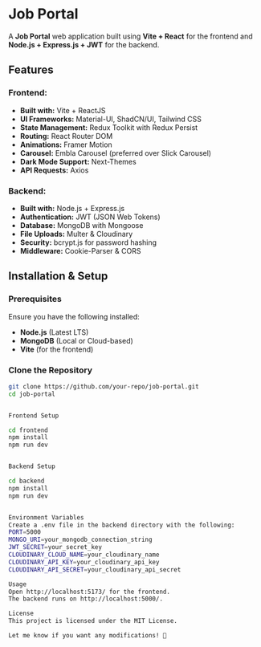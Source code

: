 # Job Portal

A **Job Portal** web application built using **Vite + React** for the frontend and **Node.js + Express.js + JWT** for the backend.

## Features

### Frontend:
- **Built with:** Vite + ReactJS
- **UI Frameworks:** Material-UI, ShadCN/UI, Tailwind CSS
- **State Management:** Redux Toolkit with Redux Persist
- **Routing:** React Router DOM
- **Animations:** Framer Motion
- **Carousel:** Embla Carousel (preferred over Slick Carousel)
- **Dark Mode Support:** Next-Themes
- **API Requests:** Axios

### Backend:
- **Built with:** Node.js + Express.js
- **Authentication:** JWT (JSON Web Tokens)
- **Database:** MongoDB with Mongoose
- **File Uploads:** Multer & Cloudinary
- **Security:** bcrypt.js for password hashing
- **Middleware:** Cookie-Parser & CORS

## Installation & Setup

### Prerequisites
Ensure you have the following installed:
- **Node.js** (Latest LTS)
- **MongoDB** (Local or Cloud-based)
- **Vite** (for the frontend)

### Clone the Repository
```sh
git clone https://github.com/your-repo/job-portal.git
cd job-portal


Frontend Setup

cd frontend
npm install
npm run dev


Backend Setup

cd backend
npm install
npm run dev


Environment Variables
Create a .env file in the backend directory with the following:
PORT=5000
MONGO_URI=your_mongodb_connection_string
JWT_SECRET=your_secret_key
CLOUDINARY_CLOUD_NAME=your_cloudinary_name
CLOUDINARY_API_KEY=your_cloudinary_api_key
CLOUDINARY_API_SECRET=your_cloudinary_api_secret

Usage
Open http://localhost:5173/ for the frontend.
The backend runs on http://localhost:5000/.

License
This project is licensed under the MIT License.

Let me know if you want any modifications! 🚀
